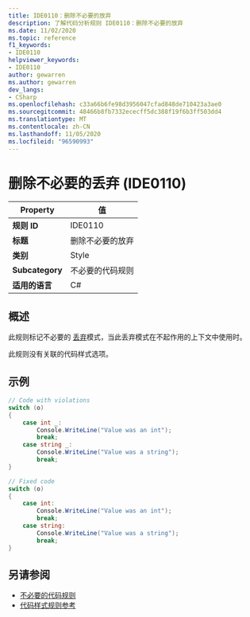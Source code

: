 ```yaml
---
title: IDE0110：删除不必要的放弃
description: 了解代码分析规则 IDE0110：删除不必要的放弃
ms.date: 11/02/2020
ms.topic: reference
f1_keywords:
- IDE0110
helpviewer_keywords:
- IDE0110
author: gewarren
ms.author: gewarren
dev_langs:
- CSharp
ms.openlocfilehash: c33a66b6fe98d3956047cfad848de710423a3ae0
ms.sourcegitcommit: 48466b8fb7332ececff5dc388f19f6b3ff503dd4
ms.translationtype: MT
ms.contentlocale: zh-CN
ms.lasthandoff: 11/05/2020
ms.locfileid: "96590993"
---
```

# <a name="remove-unnecessary-discard-ide0110"></a>删除不必要的丢弃 (IDE0110) 

|Property|值|
|-|-|
| **规则 ID** | IDE0110 |
| **标题** | 删除不必要的放弃 |
| **类别** | Style |
| **Subcategory** | 不必要的代码规则 |
| **适用的语言** | C# |

## <a name="overview"></a>概述

此规则标记不必要的 [丢弃](../../../../_csharplang/proposals/csharp-8.0/patterns.md#discard-pattern)模式，当此丢弃模式在不起作用的上下文中使用时。

此规则没有关联的代码样式选项。

## <a name="example"></a>示例

```csharp
// Code with violations
switch (o)
{
    case int _:
        Console.WriteLine("Value was an int");
        break;
    case string _:
        Console.WriteLine("Value was a string");
        break;
}

// Fixed code
switch (o)
{
    case int:
        Console.WriteLine("Value was an int");
        break;
    case string:
        Console.WriteLine("Value was a string");
        break;
}
```

## <a name="see-also"></a>另请参阅

- [不必要的代码规则](unnecessary-code-rules.md)
- [代码样式规则参考](index.md)
